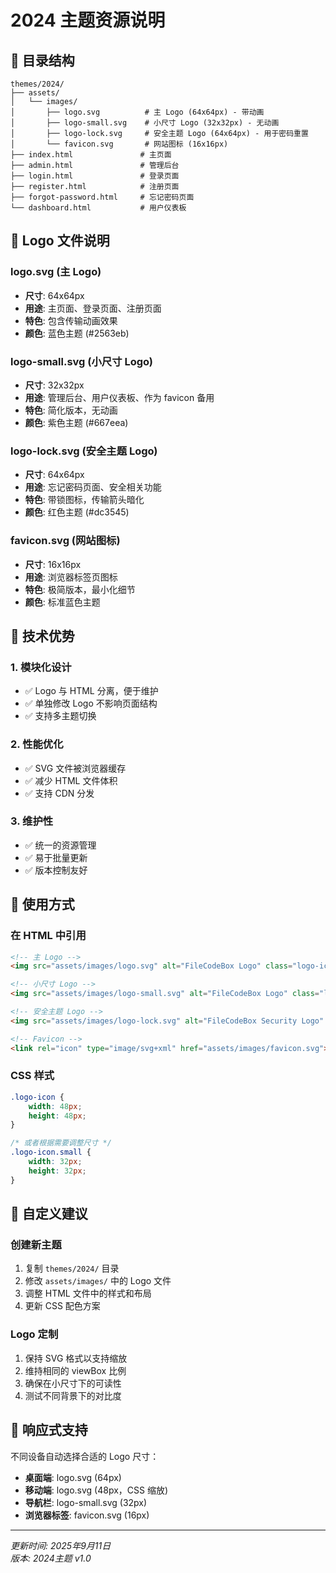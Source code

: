 # 2024 主题资源说明

## 📁 目录结构

```
themes/2024/
├── assets/
│   └── images/
│       ├── logo.svg          # 主 Logo (64x64px) - 带动画
│       ├── logo-small.svg    # 小尺寸 Logo (32x32px) - 无动画
│       ├── logo-lock.svg     # 安全主题 Logo (64x64px) - 用于密码重置
│       └── favicon.svg       # 网站图标 (16x16px)
├── index.html               # 主页面
├── admin.html               # 管理后台
├── login.html               # 登录页面
├── register.html            # 注册页面
├── forgot-password.html     # 忘记密码页面
└── dashboard.html           # 用户仪表板
```

## 🎨 Logo 文件说明

### logo.svg (主 Logo)
- **尺寸**: 64x64px
- **用途**: 主页面、登录页面、注册页面
- **特色**: 包含传输动画效果
- **颜色**: 蓝色主题 (#2563eb)

### logo-small.svg (小尺寸 Logo)
- **尺寸**: 32x32px
- **用途**: 管理后台、用户仪表板、作为 favicon 备用
- **特色**: 简化版本，无动画
- **颜色**: 紫色主题 (#667eea)

### logo-lock.svg (安全主题 Logo)
- **尺寸**: 64x64px
- **用途**: 忘记密码页面、安全相关功能
- **特色**: 带锁图标，传输箭头暗化
- **颜色**: 红色主题 (#dc3545)

### favicon.svg (网站图标)
- **尺寸**: 16x16px
- **用途**: 浏览器标签页图标
- **特色**: 极简版本，最小化细节
- **颜色**: 标准蓝色主题

## 🔧 技术优势

### 1. 模块化设计
- ✅ Logo 与 HTML 分离，便于维护
- ✅ 单独修改 Logo 不影响页面结构
- ✅ 支持多主题切换

### 2. 性能优化
- ✅ SVG 文件被浏览器缓存
- ✅ 减少 HTML 文件体积
- ✅ 支持 CDN 分发

### 3. 维护性
- ✅ 统一的资源管理
- ✅ 易于批量更新
- ✅ 版本控制友好

## 🎯 使用方式

### 在 HTML 中引用
```html
<!-- 主 Logo -->
<img src="assets/images/logo.svg" alt="FileCodeBox Logo" class="logo-icon"/>

<!-- 小尺寸 Logo -->
<img src="assets/images/logo-small.svg" alt="FileCodeBox Logo" class="logo-icon"/>

<!-- 安全主题 Logo -->
<img src="assets/images/logo-lock.svg" alt="FileCodeBox Security Logo" class="logo-icon"/>

<!-- Favicon -->
<link rel="icon" type="image/svg+xml" href="assets/images/favicon.svg">
```

### CSS 样式
```css
.logo-icon {
    width: 48px;
    height: 48px;
}

/* 或者根据需要调整尺寸 */
.logo-icon.small {
    width: 32px;
    height: 32px;
}
```

## 🚀 自定义建议

### 创建新主题
1. 复制 `themes/2024/` 目录
2. 修改 `assets/images/` 中的 Logo 文件
3. 调整 HTML 文件中的样式和布局
4. 更新 CSS 配色方案

### Logo 定制
1. 保持 SVG 格式以支持缩放
2. 维持相同的 viewBox 比例
3. 确保在小尺寸下的可读性
4. 测试不同背景下的对比度

## 📱 响应式支持

不同设备自动选择合适的 Logo 尺寸：
- **桌面端**: logo.svg (64px)
- **移动端**: logo.svg (48px，CSS 缩放)
- **导航栏**: logo-small.svg (32px)
- **浏览器标签**: favicon.svg (16px)

---

*更新时间: 2025年9月11日*  
*版本: 2024主题 v1.0*
